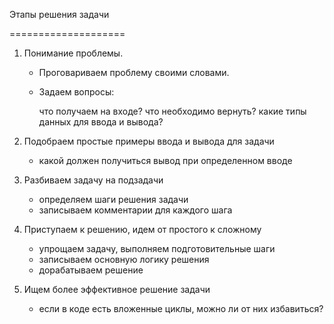 Этапы решения задачи

====================

1.  Понимание проблемы. 

    - Проговариваем проблему своими словами.
    - Задаем вопросы: 

        что получаем на входе? 
        что необходимо вернуть? 
        какие типы данных для ввода и вывода?


2.  Подобраем простые примеры ввода и вывода для задачи

    - какой должен получиться вывод при определенном вводе


3. Разбиваем задачу на подзадачи
    - определяем шаги решения задачи
    - записываем комментарии для каждого шага


4. Приступаем к решению, идем от простого к сложному

    - упрощаем задачу, выполняем подготовительные шаги
    - записываем основную логику решения
    - дорабатываем решение


5. Ищем более эффективное решение задачи

    - если в коде есть вложенные циклы, можно ли от них избавиться?